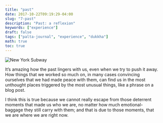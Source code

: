 ```yaml
---
title: "past"
date: 2017-10-22T09:19:29-04:00
slug: "7-past"
description: "Past: a reflexion"
keywords: ["experience"]
draft: false
tags: ["palta-journal", "experience", "dukkha"]
math: true
toc: true
---
```

![New York Subway](/addhana/7-past.jpeg)

It’s amazing how the past lingers with us, even when we try to push it away. How things that we worked so much on, in many cases convincing ourselves that we had made peace with them, can find us in the most unthought places triggered by the most unusual things, like a phrase on a blog post.

I think this is true because we cannot really escape from those deterrent moments that made us who we are, no matter how much emotional- baggage they still carry with them; and that is due to those moments, that we are where we are right now.